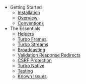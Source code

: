 * Getting Started
    * [Installation](/docs/{{version}}/installation)
    * [Overview](/docs/{{version}}/overview)
    * [Conventions](/docs/{{version}}/conventions)
* The Essentials
    * [Helpers](/docs/{{version}}/helpers)
    * [Turbo Frames](/docs/{{version}}/turbo-frames)
    * [Turbo Streams](/docs/{{version}}/turbo-streams)
    * [Broadcasting](/docs/{{version}}/broadcasting)
    * [Validation Response Redirects](/docs/{{version}}/validation-response-redirects)
    * [CSRF Protection](/docs/{{version}}/csrf)
    * [Turbo Native](/docs/{{version}}/turbo-native)
    * [Testing](/docs/{{version}}/testing)
    * [Known Issues](/docs/{{version}}/known-issues)
